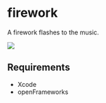 # firework

A firework flashes to the music.

![](http://i.gyazo.com/48280aca4ca4b6cb4942fbe844f99870.gif)

## Requirements

* Xcode
* openFrameworks